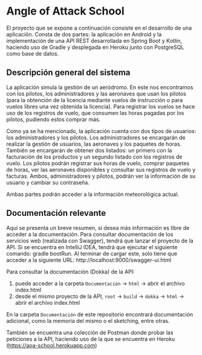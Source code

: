 # Angle of Attack School

El proyecto que se expone a continuación consiste en el desarrollo de una aplicación. Consta de dos partes: la aplicación en Android y la implementación de una API REST desarrollada en Spring Boot y Kotlin, haciendo uso de Gradle y desplegada en Heroku junto con PostgreSQL como base de datos.           

## Descripción general del sistema

La aplicación simula la gestión de un aeródromo. En este nos encontramos con los pilotos, los administradores y las aeronaves que usan los pilotos (para la obtención de la licencia mediante vuelos de instrucción o para vuelos libres una vez obtenida la licencia). Para registrar los vuelos se hace uso de los registros de vuelo, que consumen las horas pagadas por los pilotos, pudiendo estos comprar más.

Como ya se ha mencionado, la aplicación cuenta con dos tipos de usuarios: los administradores y los pilotos. Los administradores se encargarán de realizar la gestión de usuarios, las aeronaves y los paquetes de horas. También se encargarán de obtener dos listados: un primero con la facturación de los productos y un segundo listado con los registros de vuelo. Los pilotos podrán registrar sus horas de vuelo, comprar paquetes de horas, ver las aeronaves disponibles y consultar sus registros de vuelo y facturas. Ambos, administradores y pilotos, podrán ver la información de su usuario y cambiar su contraseña.

Ambas partes podrán acceder a la información meteorológica actual.


## Documentación relevante

Aquí se presenta un breve resumen, si desea más información es libre de acceder a la documentación.
Para consultar documentación de los servicios web (realizada con Swagger), tendrá que lanzar el proyecto de la API. Si se encuentra en IntelliJ IDEA, tendrá que ejecutar el siguiente comando: gradle bootRun. Al terminar de cargar este, solo tiene que acceder a la siguiente URL: http://localhost:9000/swagger-ui.html

Para consultar la documentación (Dokka) de la API:
1)	puede acceder a la carpeta ```Documentación``` -> ```html``` -> abrir el archivo index.html 
2)	desde el mismo proyecto de la API, ```root``` -> ```build``` -> ```dokka``` -> ```html``` -> abrir el archivo index.html

En la carpeta ```Documentación``` de este repositorio encontrará documentación adicional, como la memoria del mismo o el sketching, entre otras.  

También se encuentra una colección de Postman donde probar las peticiones a la API, haciendo uso de la que se encuentra en Heroku (https://aoa-school.herokuapp.com) 
